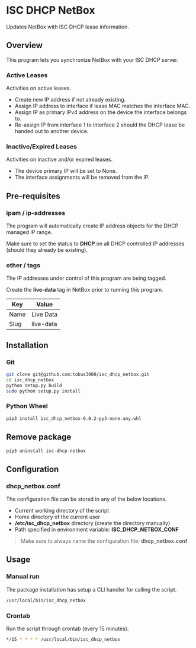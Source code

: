 # ISC DHCP NetBox

Updates NetBox with ISC DHCP lease information.

## Overview

This program lets you synchronize NetBox with your ISC DHCP server.

### Active Leases

Activities on active leases.

* Create new IP address if not already existing.
* Assign IP address to interface if lease MAC matches the interface MAC.
* Assign IP as primary IPv4 address on the device the interface belongs to.
* Re-assign IP from interface 1 to interface 2 should the DHCP lease be handed out to another device.

### Inactive/Expired Leases

Activities on inactive and/or expired leases.

* The device primary IP will be set to None.
* The interface assignments will be removed from the IP.

## Pre-requisites

### ipam / ip-addresses

The program will automatically create IP address objects for the DHCP managed IP range.

Make sure to set the status to **DHCP** on all DHCP controlled IP addresses (should they already be existing).

### other / tags

The IP addresses under control of this program are being tagged.

Create the **live-data** tag in NetBox prior to running this program.

| Key  | Value     |
| ---  | ---       |
| Name | Live Data |
| Slug | live-data |

## Installation

### Git

```bash
git clone git@github.com:tobus3000/isc_dhcp_netbox.git
cd isc_dhcp_netbox
python setup.py build
sudo python setup.py install
```

### Python Wheel

```bash
pip3 install isc_dhcp_netbox-0.0.2-py3-none-any.whl
```

## Remove package

```bash
pip3 uninstall isc-dhcp-netbox
```

## Configuration

### dhcp_netbox.conf

The configuration file can be stored in any of the below locations.

* Current working directory of the script
* Home directory of the current user
* **/etc/isc_dhcp_netbox** directory (create the directory manually)
* Path specified in environment variable: **ISC_DHCP_NETBOX_CONF**

> Make sure to always name the configuration file: **dhcp_netbox.conf**

## Usage

### Manual run

The package installation has setup a CLI handler for calling the script.

```bash
/usr/local/bin/isc_dhcp_netbox
```

### Crontab

Run the script through crontab (every 15 minutes).

```bash
*/15 * * * * /usr/local/bin/isc_dhcp_netbox
```
